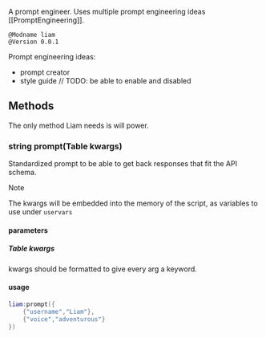 A prompt engineer. Uses multiple prompt engineering ideas [[PromptEngineering]].
```
@Modname liam
@Version 0.0.1
```
Prompt engineering ideas:
- prompt creator
- style guide
// TODO: be able to enable and disabled
## Methods
The only method Liam needs is will power.
### string __prompt(Table kwargs)__
Standardized prompt to be able to get back responses that fit the API schema.
> [!NOTE]
> The kwargs will be embedded into the memory of the script, as variables to use under `uservars`
#### parameters
##### Table kwargs
kwargs should be formatted to give every arg a keyword.
#### usage
```lua
liam:prompt({
    {"username","Liam"},
    {"voice","adventurous"}
}) 
```